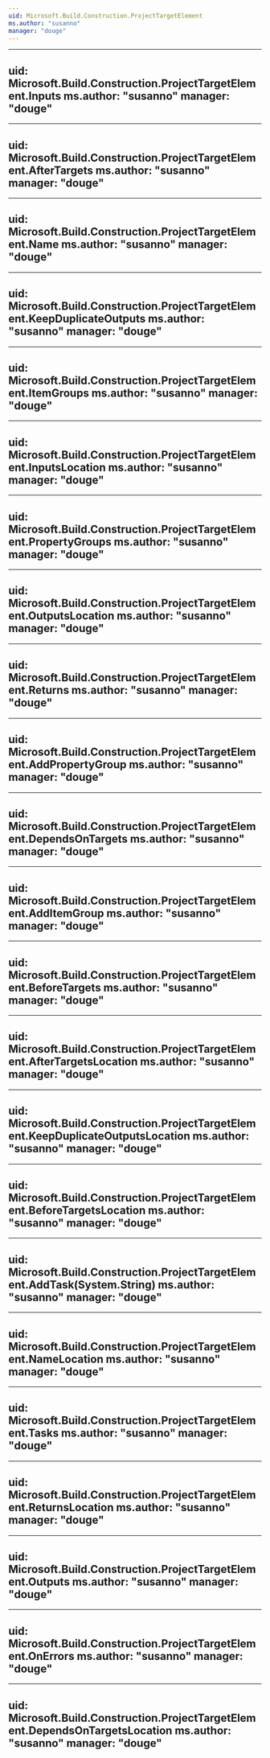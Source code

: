```yaml
---
uid: Microsoft.Build.Construction.ProjectTargetElement
ms.author: "susanno"
manager: "douge"
---
```


---
uid: Microsoft.Build.Construction.ProjectTargetElement.Inputs
ms.author: "susanno"
manager: "douge"
---

---
uid: Microsoft.Build.Construction.ProjectTargetElement.AfterTargets
ms.author: "susanno"
manager: "douge"
---

---
uid: Microsoft.Build.Construction.ProjectTargetElement.Name
ms.author: "susanno"
manager: "douge"
---

---
uid: Microsoft.Build.Construction.ProjectTargetElement.KeepDuplicateOutputs
ms.author: "susanno"
manager: "douge"
---

---
uid: Microsoft.Build.Construction.ProjectTargetElement.ItemGroups
ms.author: "susanno"
manager: "douge"
---

---
uid: Microsoft.Build.Construction.ProjectTargetElement.InputsLocation
ms.author: "susanno"
manager: "douge"
---

---
uid: Microsoft.Build.Construction.ProjectTargetElement.PropertyGroups
ms.author: "susanno"
manager: "douge"
---

---
uid: Microsoft.Build.Construction.ProjectTargetElement.OutputsLocation
ms.author: "susanno"
manager: "douge"
---

---
uid: Microsoft.Build.Construction.ProjectTargetElement.Returns
ms.author: "susanno"
manager: "douge"
---

---
uid: Microsoft.Build.Construction.ProjectTargetElement.AddPropertyGroup
ms.author: "susanno"
manager: "douge"
---

---
uid: Microsoft.Build.Construction.ProjectTargetElement.DependsOnTargets
ms.author: "susanno"
manager: "douge"
---

---
uid: Microsoft.Build.Construction.ProjectTargetElement.AddItemGroup
ms.author: "susanno"
manager: "douge"
---

---
uid: Microsoft.Build.Construction.ProjectTargetElement.BeforeTargets
ms.author: "susanno"
manager: "douge"
---

---
uid: Microsoft.Build.Construction.ProjectTargetElement.AfterTargetsLocation
ms.author: "susanno"
manager: "douge"
---

---
uid: Microsoft.Build.Construction.ProjectTargetElement.KeepDuplicateOutputsLocation
ms.author: "susanno"
manager: "douge"
---

---
uid: Microsoft.Build.Construction.ProjectTargetElement.BeforeTargetsLocation
ms.author: "susanno"
manager: "douge"
---

---
uid: Microsoft.Build.Construction.ProjectTargetElement.AddTask(System.String)
ms.author: "susanno"
manager: "douge"
---

---
uid: Microsoft.Build.Construction.ProjectTargetElement.NameLocation
ms.author: "susanno"
manager: "douge"
---

---
uid: Microsoft.Build.Construction.ProjectTargetElement.Tasks
ms.author: "susanno"
manager: "douge"
---

---
uid: Microsoft.Build.Construction.ProjectTargetElement.ReturnsLocation
ms.author: "susanno"
manager: "douge"
---

---
uid: Microsoft.Build.Construction.ProjectTargetElement.Outputs
ms.author: "susanno"
manager: "douge"
---

---
uid: Microsoft.Build.Construction.ProjectTargetElement.OnErrors
ms.author: "susanno"
manager: "douge"
---

---
uid: Microsoft.Build.Construction.ProjectTargetElement.DependsOnTargetsLocation
ms.author: "susanno"
manager: "douge"
---
